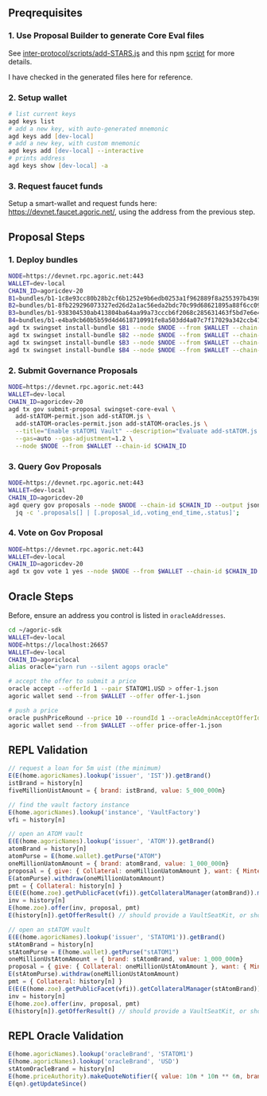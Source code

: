 ## Preqrequisites

### 1. Use Proposal Builder to generate Core Eval files

See [inter-protocol/scripts/add-STARS.js](https://github.com/Agoric/agoric-sdk/blob/5a00ae14aedb7d4a5f1e60c4bc9d79814089c99b/packages/inter-protocol/scripts/add-STARS.js) and this npm [script](https://github.com/Agoric/agoric-sdk/blob/5a00ae14aedb7d4a5f1e60c4bc9d79814089c99b/packages/inter-protocol/package.json#L13) for more details.

I have checked in the generated files here for reference.

### 2. Setup wallet

```zsh
# list current keys
agd keys list
# add a new key, with auto-generated mnemonic
agd keys add [dev-local]
# add a new key, with custom mnemonic
agd keys add [dev-local] --interactive
# prints address
agd keys show [dev-local] -a
```

### 3. Request faucet funds

Setup a smart-wallet and request funds here: https://devnet.faucet.agoric.net/, using the address from the previous step.

## Proposal Steps

### 1. Deploy bundles

```zsh
NODE=https://devnet.rpc.agoric.net:443
WALLET=dev-local
CHAIN_ID=agoricdev-20
B1=bundles/b1-1c8e93cc80b28b2cf6b1252e9b6edb0253a1f962889f8a255397b43984950a263dd9c9efd82aee5744b46e7bd57ff1c733030e9f4dc8da9b355b185a59687862.json
B2=bundles/b1-8fb229296073327ed26d2a1ac56eda2bdc70c99d68621895a88f6cc09bce2defa3bd0894e97950e5a0696388193279c8f6b9399809611f8fec3ef5aeed355ba5.json
B3=bundles/b1-938304530ab413804ba64aa99a73cccb6f2068c285631463f5bd7e6e42dda81bc27fc81a6976ab7907d19d5d0e31ee5a1eaa05bc7234c7d102cc0a0f3a34ff60.json
B4=bundles/b1-e4ba9cb60b5b59d4d4618710991fe8a503dd4a07c7f17029a342ccb41893bc961ae63bcb0e2c20e4bc2415c9755f090f7761751cdd00b85762902b357a48c5cf.json
agd tx swingset install-bundle $B1 --node $NODE --from $WALLET --chain-id $CHAIN_ID
agd tx swingset install-bundle $B2 --node $NODE --from $WALLET --chain-id $CHAIN_ID
agd tx swingset install-bundle $B3 --node $NODE --from $WALLET --chain-id $CHAIN_ID
agd tx swingset install-bundle $B4 --node $NODE --from $WALLET --chain-id $CHAIN_ID
```

### 2. Submit Governance Proposals

```zsh
NODE=https://devnet.rpc.agoric.net:443
WALLET=dev-local
CHAIN_ID=agoricdev-20
agd tx gov submit-proposal swingset-core-eval \
  add-stATOM-permit.json add-stATOM.js \
  add-stATOM-oracles-permit.json add-stATOM-oracles.js \
  --title="Enable stATOM1 Vault" --description="Evaluate add-stATOM.js add-stATOM-oracles" --deposit=1000000ubld \
  --gas=auto --gas-adjustment=1.2 \
  --node $NODE --from $WALLET --chain-id $CHAIN_ID
```

### 3. Query Gov Proposals

```zsh
NODE=https://devnet.rpc.agoric.net:443
WALLET=dev-local
CHAIN_ID=agoricdev-20
agd query gov proposals --node $NODE --chain-id $CHAIN_ID --output json | \
  jq -c '.proposals[] | [.proposal_id,.voting_end_time,.status]';
```

### 4. Vote on Gov Proposal

```zsh
NODE=https://devnet.rpc.agoric.net:443
WALLET=dev-local
CHAIN_ID=agoricdev-20
agd tx gov vote 1 yes --node $NODE --from $WALLET --chain-id $CHAIN_ID
```


## Oracle Steps

Before, ensure an address you control is listed in `oracleAddresses`.

```zsh
cd ~/agoric-sdk
WALLET=dev-local
NODE=https://localhost:26657
WALLET=dev-local
CHAIN_ID=agoriclocal
alias oracle="yarn run --silent agops oracle"

# accept the offer to submit a price
oracle accept --offerId 1 --pair STATOM1.USD > offer-1.json
agoric wallet send --from $WALLET --offer offer-1.json

# push a price
oracle pushPriceRound --price 10 --roundId 1 --oracleAdminAcceptOfferId 1 > price-offer-1.json
agoric wallet send --from $WALLET --offer price-offer-1.json
```


## REPL Validation

```js
// request a loan for 5m uist (the minimum)
E(E(home.agoricNames).lookup('issuer', 'IST')).getBrand()
istBrand = history[n]
fiveMillionUistAmount = { brand: istBrand, value: 5_000_000n}

// find the vault factory instance
E(home.agoricNames).lookup('instance', 'VaultFactory')
vfi = history[n]

// open an ATOM vault
E(E(home.agoricNames).lookup('issuer', 'ATOM')).getBrand()
atomBrand = history[n]
atomPurse = E(home.wallet).getPurse("ATOM")
oneMillionUatomAmount = { brand: atomBrand, value: 1_000_000n}
proposal = { give: { Collateral: oneMillionUatomAmount }, want: { Minted: fiveMillionUistAmount } }
E(atomPurse).withdraw(oneMillionUatomAmount)
pmt = { Collateral: history[n] }
E(E(E(home.zoe).getPublicFacet(vfi)).getCollateralManager(atomBrand)).makeVaultInvitation()
inv = history[n]
E(home.zoe).offer(inv, proposal, pmt)
E(history[n]).getOfferResult() // should provide a VaultSeatKit, or show an error

// open an stATOM vault
E(E(home.agoricNames).lookup('issuer', 'STATOM1')).getBrand()
stAtomBrand = history[n]
stAtomPurse = E(home.wallet).getPurse("stATOM1")
oneMillionUstAtomAmount = { brand: stAtomBrand, value: 1_000_000n}
proposal = { give: { Collateral: oneMillionUstAtomAmount }, want: { Minted: fiveMillionUistAmount } }
E(stAtomPurse).withdraw(oneMillionUstAtomAmount)
pmt = { Collateral: history[n] }
E(E(E(home.zoe).getPublicFacet(vfi)).getCollateralManager(stAtomBrand)).makeVaultInvitation()
inv = history[n]
E(home.zoe).offer(inv, proposal, pmt)
E(history[n]).getOfferResult() // should provide a VaultSeatKit, or show an error
```

## REPL Oracle Validation

```js
E(home.agoricNames).lookup('oracleBrand', 'STATOM1')
E(home.agoricNames).lookup('oracleBrand', 'USD')
stAtomOracleBrand = history[n]
E(home.priceAuthority).makeQuoteNotifier({ value: 10n * 10n ** 6n, brand: stAtomOracleBrand }, usdOracleBrand)
E(qn).getUpdateSince()
```